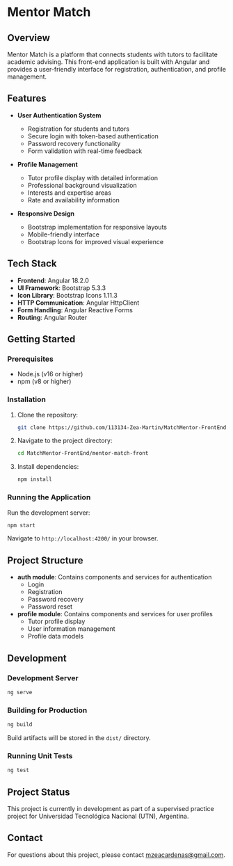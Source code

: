 # Mentor Match

## Overview

Mentor Match is a platform that connects students with tutors to facilitate academic advising. This front-end application is built with Angular and provides a user-friendly interface for registration, authentication, and profile management.

## Features

- **User Authentication System**
  - Registration for students and tutors
  - Secure login with token-based authentication
  - Password recovery functionality
  - Form validation with real-time feedback

- **Profile Management**
  - Tutor profile display with detailed information
  - Professional background visualization
  - Interests and expertise areas
  - Rate and availability information

- **Responsive Design**
  - Bootstrap implementation for responsive layouts
  - Mobile-friendly interface
  - Bootstrap Icons for improved visual experience

## Tech Stack

- **Frontend**: Angular 18.2.0
- **UI Framework**: Bootstrap 5.3.3
- **Icon Library**: Bootstrap Icons 1.11.3
- **HTTP Communication**: Angular HttpClient
- **Form Handling**: Angular Reactive Forms
- **Routing**: Angular Router

## Getting Started

### Prerequisites

- Node.js (v16 or higher)
- npm (v8 or higher)

### Installation

1. Clone the repository:
   ```bash
   git clone https://github.com/113134-Zea-Martin/MatchMentor-FrontEnd.git
   ```

2. Navigate to the project directory:
   ```bash
   cd MatchMentor-FrontEnd/mentor-match-front
   ```

3. Install dependencies:
   ```bash
   npm install
   ```

### Running the Application

Run the development server:
```bash
npm start
```
Navigate to `http://localhost:4200/` in your browser.

## Project Structure

- **auth module**: Contains components and services for authentication
  - Login
  - Registration
  - Password recovery
  - Password reset
- **profile module**: Contains components and services for user profiles
  - Tutor profile display
  - User information management
  - Profile data models

## Development

### Development Server

```bash
ng serve
```

### Building for Production

```bash
ng build
```
Build artifacts will be stored in the `dist/` directory.

### Running Unit Tests

```bash
ng test
```

## Project Status

This project is currently in development as part of a supervised practice project for Universidad Tecnológica Nacional (UTN), Argentina.

## Contact

For questions about this project, please contact [mzeacardenas@gmail.com](mailto:mzeacardenas@gmail.com).